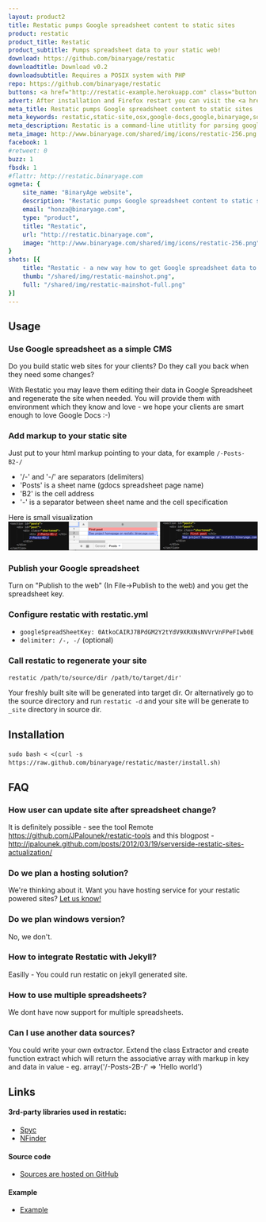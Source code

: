 ```yaml
---
layout: product2
title: Restatic pumps Google spreadsheet content to static sites
product: restatic
product_title: Restatic
product_subtitle: Pumps spreadsheet data to your static web!
download: https://github.com/binaryage/restatic
downloadtitle: Download v0.2
downloadsubtitle: Requires a POSIX system with PHP
repo: https://github.com/binaryage/restatic
buttons: <a href="http://restatic-example.herokuapp.com" class="button product-button-thumbup"><div><div>Visit Demo Page<div class="product-specs">And get some inspiration...</div></div></div></a>
advert: After installation and Firefox restart you can visit the <a href="/test/index.html">FireQuery test page</a>
meta_title: Restatic pumps Google spreadsheet content to static sites
meta_keywords: restatic,static-site,osx,google-docs,google,binaryage,software,tool
meta_description: Restatic is a command-line utitlity for parsing google spreadsheet content and using it for generating a static site
meta_image: http://www.binaryage.com/shared/img/icons/restatic-256.png
facebook: 1
#retweet: 0
buzz: 1
fbsdk: 1
#flattr: http://restatic.binaryage.com
ogmeta: {
    site_name: "BinaryAge website",
    description: "Restatic pumps Google spreadsheet content to static sites",
    email: "honza@binaryage.com",
    type: "product",
    title: "Restatic",
    url: "http://restatic.binaryage.com",
    image: "http://www.binaryage.com/shared/img/icons/restatic-256.png"
}
shots: [{
    title: "Restatic - a new way how to get Google spreadsheet data to your static site",
    thumb: "/shared/img/restatic-mainshot.png",
    full: "/shared/img/restatic-mainshot-full.png"
}]
---
```

  
## Usage

### Use Google spreadsheet as a simple CMS

Do you build static web sites for your clients? Do they call you back when they need some changes?

With Restatic you may leave them editing their data in Google Spreadsheet and regenerate the site when needed. You will provide them with environment which they know and love - we hope your clients are smart enough to love Google Docs :-)

### Add markup to your static site

Just put to your html markup pointing to your data, for example `/-Posts-B2-/`

  * '/-' and '-/' are separators (delimiters)
  * 'Posts' is a sheet name (gdocs spreadsheet page name)
  * 'B2' is the cell address
  * '-' is a separator between sheet name and the cell specification

Here is small visualization
<img src="/images/restatic_visualisation.png" alt="visualization">

### Publish your Google spreadsheet

Turn on "Publish to the web" (In File->Publish to the web) and you get the spreadsheet key.

### Configure restatic with restatic.yml

  * `googleSpreadSheetKey: 0AtkoCAIRJ7BPdGM2Y2tYdV9XRXNsNVVrVnFPeFIwb0E`
  * `delimiter: /-, -/` (optional)

### Call restatic to regenerate your site

    restatic /path/to/source/dir /path/to/target/dir' 
	
Your freshly built site will be generated into target dir. 
Or alternatively go to the source directory and run `restatic -d` and your site will be generate to `_site` directory in source dir.

## Installation

`sudo bash < <(curl -s https://raw.github.com/binaryage/restatic/master/install.sh)`

## FAQ
### How user can update site after spreadsheet change?
It is definitely possible - see the tool Remote https://github.com/JPalounek/restatic-tools and this blogpost - http://jpalounek.github.com/posts/2012/03/19/serverside-restatic-sites-actualization/

### Do we plan a hosting solution?
We're thinking about it. Want you have hosting service for your restatic powered sites? <a href="mailto:jan@binaryage.com">Let us know!</a>

### Do we plan windows version?
No, we don't.

### How to integrate Restatic with Jekyll?
Easilly - You could run restatic on jekyll generated site.

### How to use multiple spreadsheets?
We dont have now support for multiple spreadsheets.

### Can I use another data sources?
You could write your own extractor. Extend the class Extractor and create function extract which will return the associative array with markup in key and data in value - eg. array('/-Posts-2B-/' => 'Hello world')

## Links
#### 3rd-party libraries used in restatic:
  * [Spyc](http://code.google.com/p/spyc)
  * [NFinder](http://phpfashion.com/pohodlne-prochazeni-filesystemem)

#### Source code
  * [Sources are hosted on GitHub](https://github.com/binaryage/restatic)

#### Example
  * [Example](http://restatic-example.herokuapp.com)